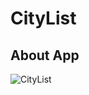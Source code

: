 # CityList

## About App

![CityList](https://github.com/frknkoc/CityList/assets/93766996/46f7c8b0-c183-4923-b15e-3e44f0191018)
